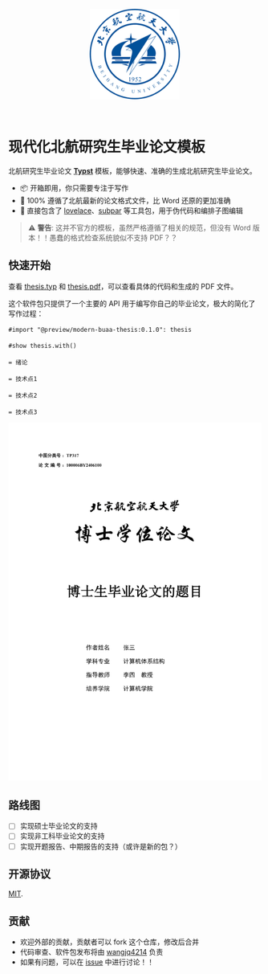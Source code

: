 <p align="center">
  <a href="https://www.buaa.edu.cn" rel="noopener noreferrer">
    <img width="180" src="assets/logo.png" alt="buaa logo" />
  </a>
</p>

<br />

# 现代化北航研究生毕业论文模板

北航研究生毕业论文 **[Typst](https://typst.app)** 模板，能够快速、准确的生成北航研究生毕业论文。

- 📦 开箱即用，你只需要专注于写作
- 🔑 100% 遵循了北航最新的论文格式文件，比 Word 还原的更加准确
- 🔩 直接包含了 [lovelace](https://typst.app/universe/package/lovelace)、[subpar](https://typst.app/universe/package/subpar) 等工具包，用于伪代码和编排子图编辑

> ⚠️ **警告**: 这并不官方的模板，虽然严格遵循了相关的规范，但没有 Word 版本！！愚蠢的格式检查系统貌似不支持 PDF？？

## 快速开始

查看 [thesis.typ](./template/thesis.typ) 和 [thesis.pdf](./example/thesis.pdf)，可以查看具体的代码和生成的 PDF 文件。

这个软件包只提供了一个主要的 API 用于编写你自己的毕业论文，极大的简化了写作过程：

```typ
#import "@preview/modern-buaa-thesis:0.1.0": thesis

#show thesis.with()

= 绪论

= 技术点1

= 技术点2

= 技术点3
```

<p align="center">
  <a href="./example/thesis.pdf" rel="noopener noreferrer">
    <img width="600" src="thumbnail.png" alt="buaa logo" />
  </a>
</p>

## 路线图

- [ ] 实现硕士毕业论文的支持
- [ ] 实现非工科毕业论文的支持
- [ ] 实现开题报告、中期报告的支持（或许是新的包？）

## 开源协议

[MIT](./LICENSE).

## 贡献

- 欢迎外部的贡献，贡献者可以 fork 这个仓库，修改后合并
- 代码审查、软件包发布将由 [wangjq4214](https://github.com/wangjq4214) 负责
- 如果有问题，可以在 [issue](https://github.com/wangjq4214/buaa-thesis/issues) 中进行讨论！！
